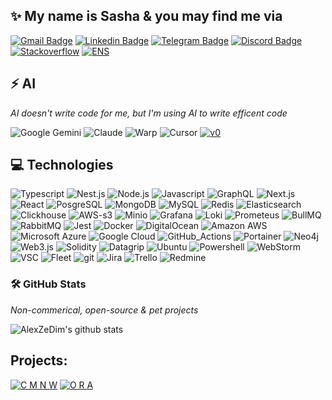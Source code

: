 <!--
**AlexZeDim/alexzedim** is a ✨ _special_ ✨ repository because its `README.md` (this file) appears on your GitHub profile.

Here are some ideas to get you started:

- 🔭 I’m currently working on ...
- 🌱 I’m currently learning ...
- 👯 I’m looking to collaborate on ...
- 🤔 I’m looking for help with ...
- 💬 Ask me about ...
- 📫 How to reach me: ...
- 😄 Pronouns: ...
- ⚡ Fun fact: ...
-->

## ✨ My name is Sasha & you may find me via

[![Gmail Badge](https://img.shields.io/badge/-alexzedim@gmail.com-c14438?style=flat-square&logo=Gmail&logoColor=white&link=mailto:alexzedim@gmail.com)](mailto:alexzedim@gmail.com)
[![Linkedin Badge](https://img.shields.io/badge/-alexzedim-blue?style=flat-square&logo=Linkedin&logoColor=white&link=https://www.linkedin.com/in/alexzedim/)](https://www.linkedin.com/in/alexzedim/)
[![Telegram Badge](https://img.shields.io/badge/-sasha_spb_dev-blue?style=flat-square&logo=Telegram&logoColor=white&link=https://t.me/sasha_dev_spb/)](https://t.me/sasha_dev_spb/)
[![Discord Badge](https://img.shields.io/badge/-alexzedim-purple?style=flat-square&logo=Discord&logoColor=white&link=discord:alexzedim)](discord:alexzedim)
[![Stackoverflow](https://img.shields.io/badge/-alexzedim-orange?style=flat-square&logo=Stackoverflow&logoColor=white&link=https://stackoverflow.com/users/7475615/alexzedim)](https://stackoverflow.com/users/7475615/alexzedim)
[![ENS](https://img.shields.io/badge/-alexzedim-blue?style=flat-square&logo=ENS&logoColor=white&link=https://alexzedim.eth)](https://alexzedim.eth)

## ⚡ AI

*AI doesn't write code for me, but I'm using AI to write efficent code*

 ![Google Gemini](https://img.shields.io/badge/Google%20Gemini-886FBF?logo=googlegemini&logoColor=fff)
 ![Claude](https://img.shields.io/badge/Claude-D97757?logo=claude&logoColor=fff)
 ![Warp](https://img.shields.io/badge/Warp-black?style=flat-square-square&logo=warp)
 ![Cursor](https://img.shields.io/badge/Cursor-informational?style=flat-square-square&logo=cursor)
 [![v0](https://img.shields.io/badge/v0-000?logo=v0&logoColor=fff)](#)

## 💻 Technologies

 ![Typescript](https://img.shields.io/badge/TypeScript-white?style=flat-square-square&logo=typescript)
 ![Nest.js](https://img.shields.io/badge/Nestjs-red?style=flat-square&logo=nestjs)
 ![Node.js](https://img.shields.io/badge/Node.js-black?style=flat-square&logo=node.js)
 ![Javascript](https://img.shields.io/badge/JavaScript-informational?style=flat-square&logo=javascript)
 ![GraphQL](https://img.shields.io/badge/GraphQL-E10098?style=flat-square&logo=graphql)
 ![Next.js](https://img.shields.io/badge/Next.js-black?style=flat-square&logo=next.js)
 ![React](https://img.shields.io/badge/React-black?style=flat-square&logo=react)
 ![PosgreSQL](https://img.shields.io/badge/PosgreSQL-white?style=flat-square&logo=posgres)
 ![MongoDB](https://img.shields.io/badge/MongoDB-white?style=flat-square&logo=mongodb)
 ![MySQL](https://img.shields.io/badge/MySQL-white?style=flat-square&logo=mysql)
 ![Redis](https://img.shields.io/badge/Redis-informational?style=flat-square&logo=redis)
 ![Elasticsearch](https://img.shields.io/badge/Elasticsearch-black?style=flat-square&logo=elasticsearch)
 ![Clickhouse](https://img.shields.io/badge/Clickhouse-informational?style=flat-square&logo=clickhouse)
 ![AWS-s3](https://img.shields.io/badge/AWS_s3-informational?style=flat-square&logo=awss3)
 ![Minio](https://img.shields.io/badge/Minio-informational?style=flat-square&logo=minio)
 ![Grafana](https://img.shields.io/badge/Grafana-informational?style=flat-square&logo=grafana)
 ![Loki](https://img.shields.io/badge/Loki-informational?style=flat-square&logo=loki)
 ![Prometeus](https://img.shields.io/badge/Prometeus-informational?style=flat-square&logo=prometeus)
 ![BullMQ](https://img.shields.io/badge/BullMQ-informational?style=flat-square&logo=bull)
 ![RabbitMQ](https://img.shields.io/badge/RabbitMQ-informational?style=flat-square&logo=rabbitmq)
 ![Jest](https://img.shields.io/badge/Jest-informational?style=flat-square&logo=jest)
 ![Docker](https://img.shields.io/badge/Docker-black?style=flat-square&logo=docker)
 ![DigitalOcean](https://img.shields.io/badge/Digital%20Ocean-darkblue?style=flat-square&logo=digitalocean)
 ![Amazon AWS](https://img.shields.io/badge/Amazon%20AWS-232F3E?style=flat-square&logo=amazon-aws)
 ![Microsoft Azure](https://img.shields.io/badge/Microsoft%20Azure-232F7E?style=flat-square&logo=microsoft-azure)
 ![Google Cloud](https://img.shields.io/badge/Google%20Cloud-black?style=flat-square&logo=google-cloud)
 ![GitHub_Actions](https://img.shields.io/badge/GitHub_Actions-informational?style=flat-square&logo=githubactions)
 ![Portainer](https://img.shields.io/badge/Portainer-informational?style=flat-square&logo=portainer)
 ![Neo4j](https://img.shields.io/badge/Neo4j-informational?style=flat-square&logo=neo4j)
 ![Web3.js](https://img.shields.io/badge/Web_3-informational?style=flat-square&logo=web3dotjs)
 ![Solidity](https://img.shields.io/badge/Solidity-informational?style=flat-square&logo=solidity)
 ![Datagrip](https://img.shields.io/badge/Datagrip-informational?style=flat-square&logo=datagrip)
 ![Ubuntu](https://img.shields.io/badge/Ubuntu-informational?style=flat-square&logo=ubuntu)
 ![Powershell](https://img.shields.io/badge/Powershell-informational?style=flat-square&logo=powershell)
 ![WebStorm](https://img.shields.io/badge/WebStorm-informational?style=flat-square&logo=webstorm)
 ![VSC](https://img.shields.io/badge/VSC-informational?style=flat-square&logo=visual-studio-code)
 ![Fleet](https://img.shields.io/badge/Fleet-informational?style=flat-square&logo=fleet)
 ![git](https://img.shields.io/badge/git-informational?style=flat-square&logo=git)
 ![Jira](https://img.shields.io/badge/Jira-informational?style=flat-square&logo=jira)
 ![Trello](https://img.shields.io/badge/Trello-informational?style=flat-square&logo=trello)
 ![Redmine](https://img.shields.io/badge/Redmine-informational?style=flat-square&logo=redmine)

### 🛠️ GitHub Stats

*Non-commerical, open-source & pet projects*

![AlexZeDim's github stats](https://github-readme-stats.vercel.app/api?username=alexzedim&count_private=true)

## Projects:

[![C M N W](https://github.com/user-attachments/assets/26af96b1-f3d5-444b-bf7c-144e544ccaaa)](https://github.com/alexzedim/cmnw)
[![O R A](https://github.com/user-attachments/assets/859dd493-eff3-41fa-80fa-9bdf05ed859b)](https://github.com/alexzedim/cmnw-oraculum)
